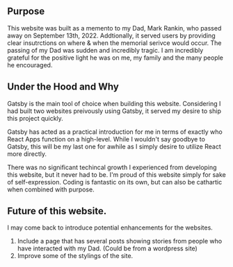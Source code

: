 

##  Purpose

This website was built as a memento to my Dad, Mark Rankin, who passed away on September 13th, 2022.
Addtionally, it served users by providing clear insutrctions on where & when the memorial serivce would occur.
The passing of my Dad was sudden and incredibly tragic. 
I am incredibly grateful for the positive light he was on me, my family and the many people he encouraged. 

## Under the Hood and Why
Gatsby is the main tool of choice when building this website.
Considering I had built two websites preivously using Gatsby, it served my desire to ship this project quickly.

Gatsby has acted as a practical introduction for me in terms of exactly who React Apps function on a high-level.
While I wouldn't say goodbye to Gatsby, this will be my last one for awhile as I simply desire to utilize React more directly.

There was no significant techincal growth I experienced from developing this website, but it never had to be.
I'm proud of this website simply for sake of self-expression. Coding is fantastic on its own, but can also be cathartic when combined with purpose.

## Future of this website.
I may come back to introduce potential enhancements for the websites.

1. Include a page that has several posts showing stories from people who have interacted with my Dad. (Could be from a wordpress site)
2. Improve some of the stylings of the site.
